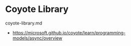 # Coyote Library

coyote-library.md

*   https://microsoft.github.io/coyote/learn/programming-models/async/overview